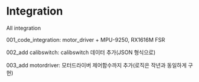 # Integration
All integration

001_code_integration: motor_driver + MPU-9250, RX1616M FSR

002_add calibswitch: calibswitch 데이터 추가(JSON 형식으로)

003_add motordriver: 모터드라이버 제어함수까지 추가(로직은 작년과 동일하게 구현)
